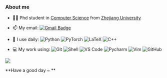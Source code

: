 ### About me
- 👨‍🎓 Phd student in [Computer Science](http://www.en.cs.zju.edu.cn/) from [Zhejiang University](http://www.zju.edu.cn/english)  

- 📫 My email: 
  [![Gmail Badge](https://img.shields.io/badge/-zhuo.chen@zju.edu.cn-c14438?style=plastic&logo=Gmail&logoColor=white&link=mailto:zhuo.chen@zju.edu.cn)](mailto:zhuo.chen@zju.edu.cn)

- 🚀 I use daily:
  ![Python](https://img.shields.io/badge/-Python-8fcfd1?style=plastic&logo=Python)
  ![PyTorch](https://img.shields.io/badge/PyTorch-%23EE4C2C.svg?style=plastic&logo=PyTorch&logoColor=white)
  ![LaTeX](https://img.shields.io/badge/latex-%23008080.svg?style=plastic&logo=latex)
  ![C++](https://img.shields.io/badge/-C++-00599C?style=plastic&logo=c%2B%2B)
  <!--![C](https://img.shields.io/badge/-C-00599C?style=plastic&logo=c)
  ![Java](https://img.shields.io/badge/-java-3f4441?style=plastic&logo=java)-->

- 💻 My work using:
![Git](https://img.shields.io/badge/-Git-black?style=plastic&logo=git)
![Shell](https://img.shields.io/badge/-Shell-blasck?style=plastic&logo=Shell)
![VS Code](https://img.shields.io/badge/-VS%20Code-007ACC?style=plastic&logo=visual-studio-code)
![Pycharm](https://img.shields.io/badge/PyCharm-143?style=plastic&logo=pycharm)
![Vim](https://img.shields.io/badge/VIM-%2311AB00.svg?style=plastic&logo=vim&logoColor=white)
![GitHub](https://img.shields.io/badge/-GitHub-181717?style=plastic&logo=github)
<!--![Visual Studio](https://img.shields.io/badge/VisualStudio-5C2D91.svg?style=plastic&logo=visual-studio&logoColor=white)-->




  
![](https://github-readme-stats.vercel.app/api?username=hackerchenzhuo)

**Have a good day ~ ** 

<!--![](https://img.shields.io/badge/Interest-%F0%9F%8F%80%20%2F%20NBA-blue)-->
